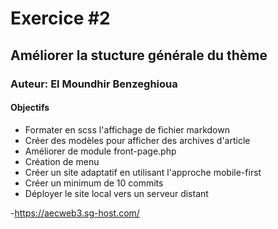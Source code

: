 # Exercice #2

## Améliorer la stucture générale du thème

### Auteur: El Moundhir Benzeghioua

#### Objectifs

- Formater en scss l'affichage de fichier markdown
- Créer des modèles pour afficher des archives d'article
- Améliorer de module front-page.php
- Création de menu
- Créer un site adaptatif en utilisant l'approche mobile-first
- Créer un minimum de 10 commits
- Déployer le site local vers un serveur distant

-https://aecweb3.sg-host.com/
